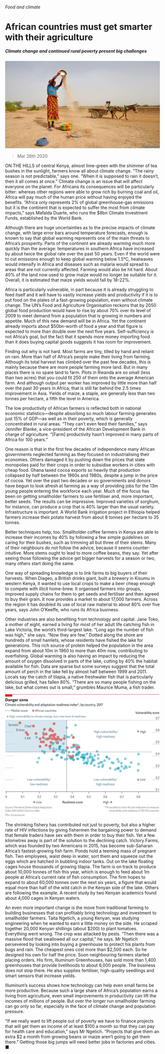 ###### Food and climate

# African countries must get smarter with their agriculture 

##### Climate change and continued rural poverty present big challenges 

![image](images/20200328_SRP089_0.jpg) 

> Mar 26th 2020 

ON THE HILLS of central Kenya, almost lime-green with the shimmer of tea bushes in the sunlight, farmers know all about climate change. “The rainy season is not predictable,” says one. “When it is supposed to rain it doesn’t, then it all comes at once.” Climate change is an issue that will affect everyone on the planet. For Africans its consequences will be particularly bitter: whereas other regions were able to grow rich by burning coal and oil, Africa will pay much of the human price without having enjoyed the benefits. “Africa only represents 2% of global greenhouse-gas emissions but it is the continent that is expected to suffer the most from climate impacts,” says Mafalda Duarte, who runs the $8bn Climate Investment Funds, established by the World Bank.

Although there are huge uncertainties as to the precise impacts of climate change, with large error bars around temperature forecasts, enough is known to say that global warming represents one of the main threats to Africa’s prosperity. Parts of the continent are already warming much more quickly than the average: temperatures in southern Africa have increased by about twice the global rate over the past 50 years. Even if the world were to cut emissions enough to keep global warming below 1.5°C, heatwaves would intensify in Africa and diseases such as malaria would spread to areas that are not currently affected. Farming would also be hit hard. About 40% of the land now used to grow maize would no longer be suitable for it. Overall, it is estimated that maize yields would fall by 18-22%.


Africa is particularly vulnerable, in part because it is already struggling to feed itself and it will have to vastly increase yields and productivity if it is to put food on the plates of a fast-growing population, even without climate change. The UN’s Food and Agriculture Organisation reckons that by 2050 global food production would have to rise by about 70% over its level of 2009 to meet demand from a population that is growing in numbers and appetite. Much of this new demand will be in Africa. Yet the continent already imports about $50bn-worth of food a year and that figure is expected to more than double over the next five years. Self-sufficiency is not Africa’s goal, but the fact that it spends more money importing food than it does buying capital goods suggests it has room for improvement.

Finding out why is not hard. Most farms are tiny, tilled by hand and reliant on rain. More than half of Africa’s people make their living from farming. Although its total harvest has climbed over the past few decades, this is mainly because there are more people farming more land. But in many places there is no spare land to farm. Plots in Rwanda are so small (less than two acres) that you could fit 250 of them onto the average American farm. And although output per worker has improved by little more than half over the past 30 years in Africa, that is still far behind the 2.5 times improvement in Asia. Yields of maize, a staple, are generally less than two tonnes per hectare, a fifth the level in America.

The low productivity of African farmers is reflected both in national economic statistics—despite absorbing so much labour farming generates just 15% of GDP—as well as in their poverty, which is generally concentrated in rural areas. “They can’t even feed their families,” says Jennifer Blanke, a vice-president of the African Development Bank in charge of agriculture. “[Farm] productivity hasn’t improved in many parts of Africa for 100 years.”

One reason is that in the first few decades of independence many African governments neglected farming as they focused on industrialising their economies. Others damaged it by pushing down the prices that state monopolies paid for their crops in order to subsidise workers in cities with cheap food. Ghana taxed cocoa exports so heavily that production collapsed by half between the 1960s and 1980s, despite a jump in the price of cocoa. Yet over the past two decades or so governments and donors have begun to look afresh at farming as a way of providing jobs for the 13m young people entering the workforce each year. Much of the focus has been on getting smallholder farmers to use fertiliser and, more important, better seeds. The results can be impressive. Improved varieties of sorghum, for instance, can produce a crop that is 40% larger than the usual variety. Infrastructure is important. A World Bank irrigation project in Ethiopia helped farmers increase their potato harvest from about 8 tonnes per hectare to 35 tonnes.

Better techniques help, too. Smallholder coffee farmers in Kenya are able to increase their incomes by 40% by following a few simple guidelines on caring for their bushes, such as trimming all but three of their stems. Many of their neighbours do not follow the advice, because it seems counter-intuitive. More stems ought to lead to more coffee beans, they say. Yet after seeing those following the advice get bigger harvests for a season or two, many others start doing the same.

One way of spreading knowledge is to link farms to big buyers of their harvests. When Diageo, a British drinks giant, built a brewery in Kisumu in western Kenya, it wanted to use local crops to make a beer cheap enough to compete with illicit home-brew. It organised farmers into groups, improved supply chains for them to get seeds and fertiliser and then agreed to buy their grain. It now provides a market to about 17,000 farmers. Across the region it has doubled its use of local raw material to about 80% over five years, says John O’Keeffe, who runs its Africa business.

Other industries are also benefiting from technology and capital. Jane Toko, a mother of eight, earned a living for most of her adult life catching fish in Lake Victoria, the world’s third-largest lake. “Long ago the number of fish was high,” she says. “Now they are few.” Dotted along the shore are hundreds of small hamlets, whose residents have fished the lake for generations. This rich source of protein helped the population in the area expand from about 10m in 1960 to more than 40m now, contributing to overfishing. Global warming is also having an impact by reducing the amount of oxygen dissolved in parts of the lake, cutting by 40% the habitat available for fish. Data are sparse but some surveys suggest that the total amount of perch in the lake fell by almost half between 1999 and 2011. Locals say the catch of tilapia, a native freshwater fish that is particularly delicious grilled, has fallen 80%. “There are so many people fishing on the lake, but what comes out is small,” grumbles Maurice Muma, a fish trader.

![image](images/20200328_SRC462.png) 


The shrinking fishery has contributed not just to poverty, but also a higher rate of HIV infections by giving fishermen the bargaining power to demand that female traders have sex with them in order to buy their fish. Yet a few kilometres away is part of the solution to the declining catch. Victory Farms, which was founded by two Americans in 2015, has become sub-Saharan Africa’s fastest-growing fish farm. Ponds hold a teeming mass of pregnant fish. Two employees, waist deep in water, sort them and squeeze out the eggs which are hatched in bubbling indoor tanks. Out on the lake floating cages house thousands of growing tilapia. The farm is on track to produce about 10,000 tonnes of fish this year, which is enough to feed about 1m people at Africa’s current rate of fish consumption. The firm hopes to expand to about 60,000 tonnes over the next six years, a figure that would equal more than half of the wild catch in the Kenyan side of the lake. Others are following the example. A recent study by two Kenyan academics found about 4,000 cages in Kenyan waters.

An even more important change is the move from traditional farming to building businesses that can profitably bring technology and investment to smallholder farmers. Taita Ngetich, a young Kenyan, was studying engineering when he wanted to earn a little money on the side. He scraped together 20,000 Kenyan shillings (about $200) to plant tomatoes. Everything went wrong. The crop was attacked by pests. “Then there was a massive flood that swallowed all our capital,” he says. Mr Ngetich persevered by looking into buying a greenhouse to protect his plants from bugs and rain. The cheapest ones cost more than $2,500 each. So he designed his own for half the price. Soon neighbouring farmers started placing orders. His firm, Illuminum Greenhouses, has sold more than 1,400 greenhouses that provide livelihoods to about 6,000 people. The business does not stop there. He also supplies fertiliser, high-quality seedlings and smart sensors that increase yields.

Illuminum’s success shows how technology can help even small farms be more productive. Because such a large share of Africa’s population earns a living from agriculture, even small improvements in productivity can lift the incomes of millions of people. But over the longer run smallholder farming can go only so far, especially in the face of climate change and population pressure.

“If we really want to lift people out of poverty we have to finance projects that will get them an income of at least $100 a month so that they can pay for health care and education,” says Mr Ngetich. “Projects that give them an extra $2 a month from growing beans or maize aren’t going to get them there.” Getting those big jumps will need better jobs in factories and cities. ■

